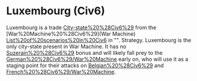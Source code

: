 # Luxembourg (Civ6)

Luxembourg is a trade [City-state%20%28Civ6%29](city-state) from the [War%20Machine%20%28Civ6%29](War Machine) [List%20of%20scenarios%20in%20Civ6](scenario) in "".
Strategy.
Luxembourg is the only city-state present in War Machine. It has no [Suzerain%20%28Civ6%29](Suzerain) bonus and will likely fall prey to the [German%20%28Civ6%29/War%20Machine](Germans) early on, who will use it as a staging point for their attacks on [Belgian%20%28Civ6%29](Belgium) and [French%20%28Civ6%29/War%20Machine](France).